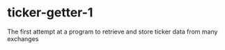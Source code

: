 # ticker-getter-1
The first attempt at a program to retrieve and store ticker data from many exchanges
